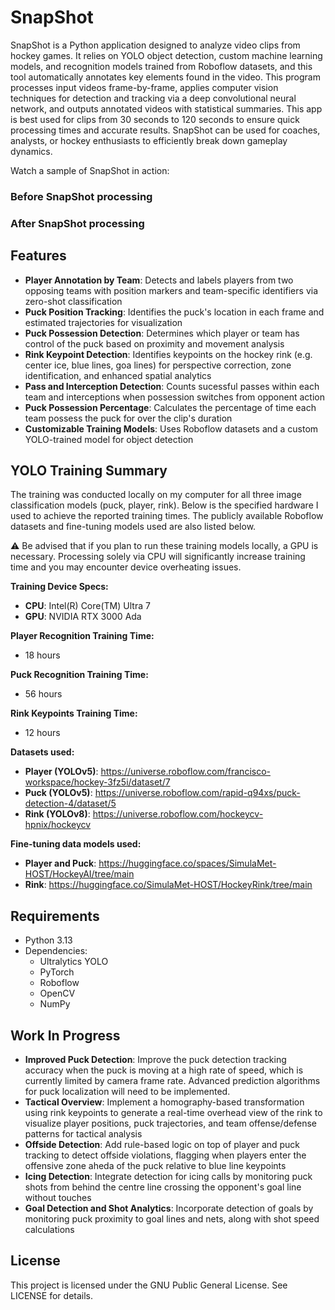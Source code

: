 # SnapShot
SnapShot is a Python application designed to analyze video clips from hockey games. It relies on YOLO object detection, custom machine learning models, and recognition models trained from Roboflow datasets, and this tool automatically annotates key elements found in the video. This program processes input videos frame-by-frame, applies computer vision techniques for detection and tracking via a deep convolutional neural network, and outputs annotated videos with statistical summaries. This app is best used for clips from 30 seconds to 120 seconds to ensure quick processing times and accurate results. SnapShot can be used for coaches, analysts, or hockey enthusiasts to efficiently break down gameplay dynamics.

Watch a sample of SnapShot in action:
### Before SnapShot processing
[](https://github.com/user-attachments/assets/7fd4311b-6692-468c-8a49-b977d13f9174)

### After SnapShot processing
[](https://github.com/user-attachments/assets/9523a3b1-15fc-441a-8618-b74015f6869b)

## Features
* **Player Annotation by Team**: Detects and labels players from two opposing teams with position markers and team-specific identifiers via zero-shot classification
* **Puck Position Tracking**: Identifies the puck's location in each frame and estimated trajectories for visualization
* **Puck Possession Detection**: Determines which player or team has control of the puck based on proximity and movement analysis
* **Rink Keypoint Detection**: Identifies keypoints on the hockey rink (e.g. center ice, blue lines, goa lines) for perspective correction, zone identification, and enhanced spatial analytics
* **Pass and Interception Detection**: Counts sucessful passes within each team and interceptions when possession switches from opponent action
* **Puck Possession Percentage**: Calculates the percentage of time each team possess the puck for over the clip's duration
* **Customizable Training Models**: Uses Roboflow datasets and a custom YOLO-trained model for object detection

## YOLO Training Summary
The training was conducted locally on my computer for all three image classification models (puck, player, rink). Below is the specified hardware I used to achieve the reported training times. The publicly available Roboflow datasets and fine-tuning models used are also listed below.

⚠️ Be advised that if you plan to run these training models locally, a GPU is necessary. Processing solely via CPU will significantly increase training time and you may encounter device overheating issues.

**Training Device Specs:**
  * **CPU**: Intel(R) Core(TM) Ultra 7
  * **GPU**: NVIDIA RTX 3000 Ada

**Player Recognition Training Time:**
  * 18 hours

**Puck Recognition Training Time:**
  * 56 hours

**Rink Keypoints Training Time:**
  * 12 hours

**Datasets used:**
  * **Player (YOLOv5)**: https://universe.roboflow.com/francisco-workspace/hockey-3fz5i/dataset/7
  * **Puck (YOLOv5)**: https://universe.roboflow.com/rapid-q94xs/puck-detection-4/dataset/5
  * **Rink (YOLOv8)**: https://universe.roboflow.com/hockeycv-hpnix/hockeycv

**Fine-tuning data models used:**
* **Player and Puck**: https://huggingface.co/spaces/SimulaMet-HOST/HockeyAI/tree/main
* **Rink**: https://huggingface.co/SimulaMet-HOST/HockeyRink/tree/main

## Requirements
* Python 3.13
* Dependencies:
  * Ultralytics YOLO
  * PyTorch
  * Roboflow
  * OpenCV
  * NumPy

## Work In Progress
* **Improved Puck Detection**: Improve the puck detection tracking accuracy when the puck is moving at a high rate of speed, which is currently limited by camera frame rate. Advanced prediction algorithms for puck localization will need to be implemented.
* **Tactical Overview**: Implement a homography-based transformation using rink keypoints to generate a real-time overhead view of the rink to visualize player positions, puck trajectories, and team offense/defense patterns for tactical analysis
* **Offside Detection**: Add rule-based logic on top of player and puck tracking to detect offside violations, flagging when players enter the offensive zone aheda of the puck relative to blue line keypoints
* **Icing Detection**: Integrate detection for icing calls by monitoring puck shots from behind the centre line crossing the opponent's goal line without touches
* **Goal Detection and Shot Analytics**: Incorporate detection of goals by monitoring puck proximity to goal lines and nets, along with shot speed calculations

## License
This project is licensed under the GNU Public General License. See LICENSE for details.
